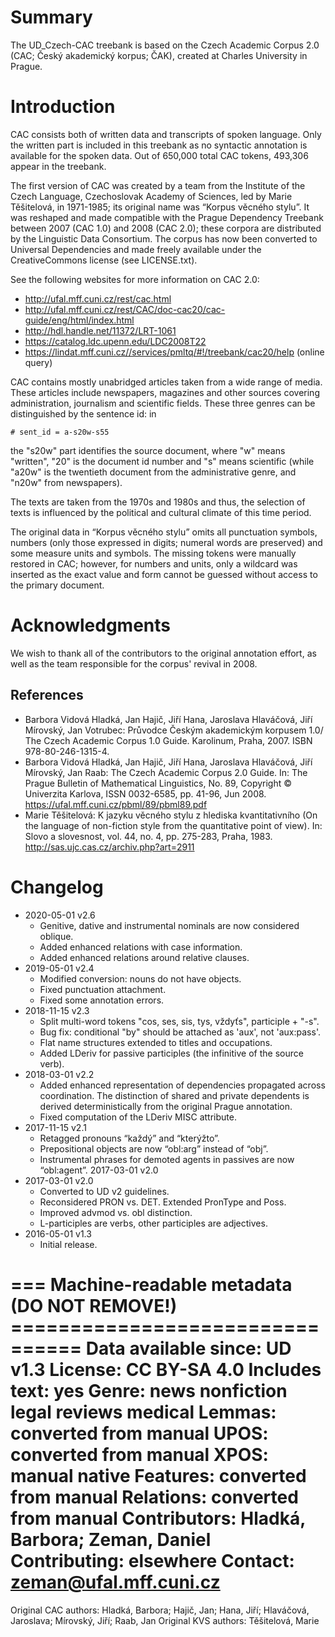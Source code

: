 # Summary

The UD_Czech-CAC treebank is based on the Czech Academic Corpus 2.0 (CAC;
Český akademický korpus; ČAK), created at Charles University in Prague.


# Introduction

CAC consists both of written data and transcripts of spoken language. Only
the written part is included in this treebank as no syntactic annotation is
available for the spoken data. Out of 650,000 total CAC tokens, 493,306 appear
in the treebank.

The first version of CAC was created by a team from the Institute of the Czech
Language, Czechoslovak Academy of Sciences, led by Marie Těšitelová, in
1971-1985; its original name was “Korpus věcného stylu”. It was reshaped and
made compatible with the Prague Dependency Treebank between 2007 (CAC 1.0) and
2008 (CAC 2.0); these corpora are distributed by the Linguistic Data
Consortium. The corpus has now been converted to Universal Dependencies and
made freely available under the CreativeCommons license (see LICENSE.txt).

See the following websites for more information on CAC 2.0:

* http://ufal.mff.cuni.cz/rest/cac.html
* http://ufal.mff.cuni.cz/rest/CAC/doc-cac20/cac-guide/eng/html/index.html
* http://hdl.handle.net/11372/LRT-1061
* https://catalog.ldc.upenn.edu/LDC2008T22
* https://lindat.mff.cuni.cz//services/pmltq/#!/treebank/cac20/help
  (online query)

CAC contains mostly unabridged articles taken from a wide range of media.
These articles include newspapers, magazines and other sources covering
administration, journalism and scientific fields. These three genres can be
distinguished by the sentence id: in

    # sent_id = a-s20w-s55

the "s20w" part identifies the source document, where "w" means "written",
"20" is the document id number and "s" means scientific (while "a20w" is the
twentieth document from the administrative genre, and "n20w" from newspapers).

The texts are taken from the 1970s and 1980s and thus, the selection of texts
is influenced by the political and cultural climate of this time period.

The original data in “Korpus věcného stylu” omits all punctuation symbols,
numbers (only those expressed in digits; numeral words are preserved) and some
measure units and symbols. The missing tokens were manually restored in CAC;
however, for numbers and units, only a wildcard was inserted as the exact value
and form cannot be guessed without access to the primary document.


# Acknowledgments

We wish to thank all of the contributors to the original annotation effort,
as well as the team responsible for the corpus' revival in 2008.

## References

* Barbora Vidová Hladká, Jan Hajič, Jiří Hana, Jaroslava Hlaváčová,
  Jiří Mírovský, Jan Votrubec: Průvodce Českým akademickým korpusem 1.0/
  The Czech Academic Corpus 1.0 Guide. Karolinum, Praha, 2007. ISBN 978-80-246-1315-4.
* Barbora Vidová Hladká, Jan Hajič, Jiří Hana, Jaroslava Hlaváčová,
  Jiří Mírovský, Jan Raab: The Czech Academic Corpus 2.0 Guide.
  In: The Prague Bulletin of Mathematical Linguistics, No. 89,
  Copyright © Univerzita Karlova, ISSN 0032-6585, pp. 41-96, Jun 2008.
  https://ufal.mff.cuni.cz/pbml/89/pbml89.pdf
* Marie Těšitelová: K jazyku věcného stylu z hlediska kvantitativního
  (On the language of non-fiction style from the quantitative point of view).
  In: Slovo a slovesnost, vol. 44, no. 4, pp. 275-283, Praha, 1983.
  http://sas.ujc.cas.cz/archiv.php?art=2911


# Changelog

* 2020-05-01 v2.6
  * Genitive, dative and instrumental nominals are now considered oblique.
  * Added enhanced relations with case information.
  * Added enhanced relations around relative clauses.
* 2019-05-01 v2.4
  * Modified conversion: nouns do not have objects.
  * Fixed punctuation attachment.
  * Fixed some annotation errors.
* 2018-11-15 v2.3
  * Split multi-word tokens "cos, ses, sis, tys, vždyťs", participle + "-s".
  * Bug fix: conditional "by" should be attached as 'aux', not 'aux:pass'.
  * Flat name structures extended to titles and occupations.
  * Added LDeriv for passive participles (the infinitive of the source verb).
* 2018-03-01 v2.2
  * Added enhanced representation of dependencies propagated across coordination.
    The distinction of shared and private dependents is derived deterministically from the original Prague annotation.
  * Fixed computation of the LDeriv MISC attribute.
* 2017-11-15 v2.1
  * Retagged pronouns “každý” and “kterýžto”.
  * Prepositional objects are now “obl:arg” instead of “obj”.
  * Instrumental phrases for demoted agents in passives are now “obl:agent”.
2017-03-01 v2.0
* 2017-03-01 v2.0
  * Converted to UD v2 guidelines.
  * Reconsidered PRON vs. DET. Extended PronType and Poss.
  * Improved advmod vs. obl distinction.
  * L-participles are verbs, other participles are adjectives.
* 2016-05-01 v1.3
  * Initial release.


=== Machine-readable metadata (DO NOT REMOVE!) ================================
Data available since: UD v1.3
License: CC BY-SA 4.0
Includes text: yes
Genre: news nonfiction legal reviews medical
Lemmas: converted from manual
UPOS: converted from manual
XPOS: manual native
Features: converted from manual
Relations: converted from manual
Contributors: Hladká, Barbora; Zeman, Daniel
Contributing: elsewhere
Contact: zeman@ufal.mff.cuni.cz
===============================================================================
Original CAC authors: Hladká, Barbora; Hajič, Jan; Hana, Jiří; Hlaváčová, Jaroslava; Mírovský, Jiří; Raab, Jan
Original KVS authors: Těšitelová, Marie
